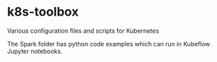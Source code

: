 # k8s-toolbox

Various configuration files and scripts for Kubernetes

The Spark folder has python code examples which can run in Kubeflow Jupyter notebooks.


